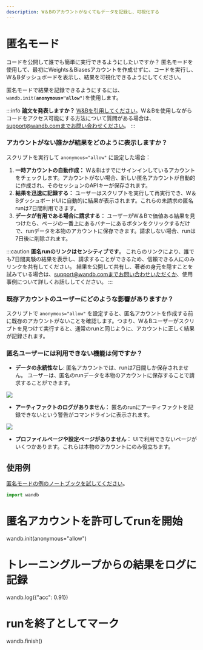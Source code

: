 ```yaml
---
description: W＆Bのアカウントがなくてもデータを記録し、可視化する
---
```


# 匿名モード

コードを公開して誰でも簡単に実行できるようにしたいですか？ 匿名モードを使用して、最初にWeights＆Biasesアカウントを作成せずに、コードを実行し、W＆Bダッシュボードを表示し、結果を可視化できるようにしてください。

匿名モードで結果を記録できるようにするには、`wandb.init(`**`anonymous="allow"`**`)`を使用します。

:::info
**論文を発表しますか？**  [W&Bを引用してください](https://docs.wandb.ai/company/academics#bibtex-citation)。W＆Bを使用しながらコードをアクセス可能にする方法について質問がある場合は、support@wandb.comまでお問い合わせください。
:::

### アカウントがない誰かが結果をどのように表示しますか？

スクリプトを実行して `anonymous="allow"` に設定した場合：

1. **一時アカウントの自動作成：** W＆Bはすでにサインインしているアカウントをチェックします。アカウントがない場合、新しい匿名アカウントが自動的に作成され、そのセッションのAPIキーが保存されます。
2. **結果を迅速に記録する：** ユーザーはスクリプトを実行して再実行でき、W＆BダッシュボードUIに自動的に結果が表示されます。これらの未請求の匿名runは7日間利用できます。
3. **データが有用である場合に請求する：** ユーザーがW＆Bで価値ある結果を見つけたら、ページの一番上にあるバナーにあるボタンをクリックするだけで、runデータを本物のアカウントに保存できます。請求しない場合、runは7日後に削除されます。

:::caution
**匿名runのリンクはセンシティブです**。 これらのリンクにより、誰でも7日間実験の結果を表示し、請求することができるため、信頼できる人にのみリンクを共有してください。 結果を公開して共有し、著者の身元を隠すことを試みている場合は、support@wandb.comまでお問い合わせいただくか、使用事例について詳しくお話ししてください。
:::

### 既存アカウントのユーザーにどのような影響がありますか？

スクリプトで `anonymous="allow"` を設定すると、匿名アカウントを作成する前に既存のアカウントがないことを確認します。つまり、W＆Bユーザーがスクリプトを見つけて実行すると、通常のrunと同じように、アカウントに正しく結果が記録されます。

### 匿名ユーザーには利用できない機能は何ですか？

*   **データの永続性なし**: 匿名アカウントでは、runは7日間しか保存されません。 ユーザーは、匿名のrunデータを本物のアカウントに保存することで請求することができます。


![](@site/static/images/app_ui/anon_mode_no_data.png)

*   **アーティファクトのログがありません**： 匿名のrunにアーティファクトを記録できないという警告がコマンドラインに表示されます。

![](@site/static/images/app_ui/anon_example_warning.png)

* **プロファイルページや設定ページがありません**： UIで利用できないページがいくつかあります。これらは本物のアカウントにのみ役立ちます。

## 使用例

[匿名モードの例のノートブックを試してください](http://bit.ly/anon-mode)。

```python
import wandb
```
# 匿名アカウントを許可してrunを開始

wandb.init(anonymous="allow")



# トレーニングループからの結果をログに記録

wandb.log({"acc": 0.91})



# runを終了としてマーク

wandb.finish()

```